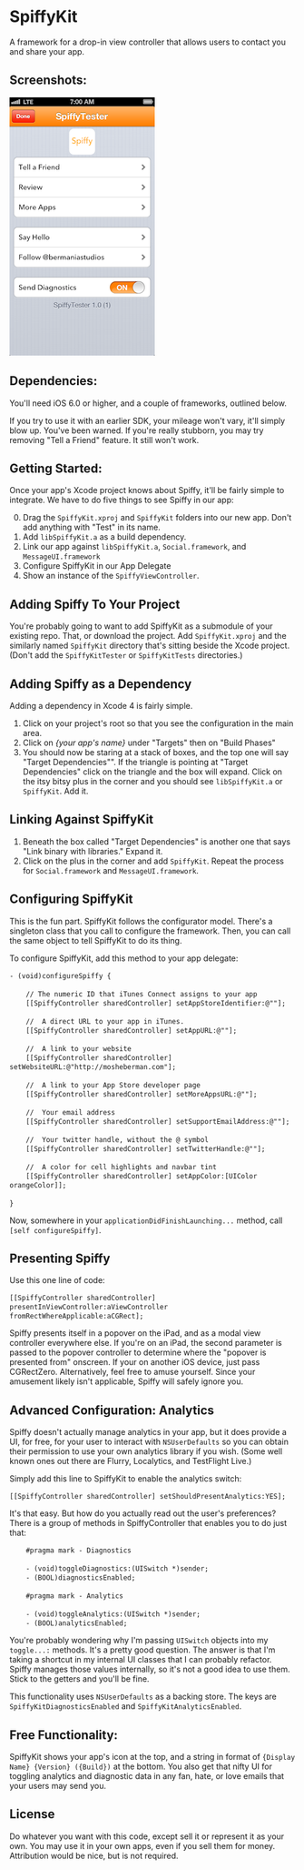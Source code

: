 SpiffyKit
=========

A framework for a drop-in view controller that allows users to contact you and share your app.

Screenshots:
---
![](./demo.png)

Dependencies:
---

You'll need iOS 6.0 or higher, and a couple of frameworks, outlined below.

If you try to use it with an earlier SDK, your mileage won't vary, it'll simply blow up. You've been warned.  If you're really stubborn, you may try removing "Tell a Friend" feature. It still won't work.

Getting Started:
---

Once your app's Xcode project knows about Spiffy, it'll be fairly simple to integrate. We have to do five things to see Spiffy in our app:

0. Drag the `SpiffyKit.xproj` and `SpiffyKit` folders into our new app. Don't add anything with "Test" in its name.
1. Add `libSpiffyKit.a` as a build dependency.
2. Link our app against `libSpiffyKit.a`, `Social.framework`, and `MessageUI.framework`
3. Configure SpiffyKit in our App Delegate
4. Show an instance of the `SpiffyViewController`.


Adding Spiffy To Your Project
---
You're probably going to want to add SpiffyKit as a submodule of your existing repo. That, or download the project. Add `SpiffyKit.xproj` and the similarly named `SpiffyKit` directory that's sitting beside the Xcode project. (Don't add the `SpiffyKitTester` or `SpiffyKitTests` directories.)


Adding Spiffy as a Dependency
---
Adding a dependency in Xcode 4 is fairly simple. 

1. Click on your project's root so that you see the configuration in the main area. 
2. Click on *{your app's name}* under "Targets" then on "Build Phases"
3. You should now be staring at a stack of boxes, and the top one will say "Target Dependencies"". If the triangle is pointing at "Target Dependencies" click on the triangle and the box will expand. Click on the itsy bitsy plus in the corner and you should see `libSpiffyKit.a` or `SpiffyKit`. Add it.

Linking Against SpiffyKit
---
1. Beneath the box called "Target Dependencies" is another one that says "Link binary with libraries." Expand it.
2. Click on the plus in the corner and add `SpiffyKit`. Repeat the process for `Social.framework` and `MessageUI.framework`.

Configuring SpiffyKit
---
This is the fun part. SpiffyKit follows the configurator model. There's a singleton class that you call to configure the framework. Then, you can call the same object to tell SpiffyKit to do its thing. 

To configure SpiffyKit, add this method to your app delegate:

    - (void)configureSpiffy {
    	
    	// The numeric ID that iTunes Connect assigns to your app
    	[[SpiffyController sharedController] setAppStoreIdentifier:@""]; 
    	
    	//	A direct URL to your app in iTunes.
		[[SpiffyController sharedController] setAppURL:@""];
		
		//	A link to your website
		[[SpiffyController sharedController] setWebsiteURL:@"http://mosheberman.com"];
		
		//	A link to your App Store developer page
		[[SpiffyController sharedController] setMoreAppsURL:@""]; 
		
		//	Your email address
		[[SpiffyController sharedController] setSupportEmailAddress:@""];
		
		//	Your twitter handle, without the @ symbol
		[[SpiffyController sharedController] setTwitterHandle:@""]; 
		
		//	A color for cell highlights and navbar tint
		[[SpiffyController sharedController] setAppColor:[UIColor orangeColor]]; 
		
	}
	
Now, somewhere in your `applicationDidFinishLaunching...` method, call `[self configureSpiffy]`.

Presenting Spiffy
---

Use this one line of code:

	[[SpiffyController sharedController] presentInViewController:aViewController fromRectWhereApplicable:aCGRect];
	
Spiffy presents itself in a popover on the iPad, and as a modal view controller everywhere else. If you're on an iPad, the second parameter is passed to the popover controller to determine where the "popover is presented from" onscreen. If your on another iOS device, just pass CGRectZero. Alternatively, feel free to amuse yourself. Since your amusement likely isn't applicable, Spiffy will safely ignore you.

Advanced Configuration: Analytics
---

Spiffy doesn't actually manage analytics in your app, but it does provide a UI, for free, for your user to interact with `NSUserDefaults` so you can obtain their permission to use your own analytics library if you wish. (Some well known ones out there are Flurry, Localytics, and TestFlight Live.)

Simply add this line to SpiffyKit to enable the analytics switch:

	[[SpiffyController sharedController] setShouldPresentAnalytics:YES];
	
It's that easy. But how do you actually read out the user's preferences? There is a group of methods in SpiffyController that enables you to do just that:

		#pragma mark - Diagnostics

		- (void)toggleDiagnostics:(UISwitch *)sender;
		- (BOOL)diagnosticsEnabled;

		#pragma mark - Analytics

		- (void)toggleAnalytics:(UISwitch *)sender;
		- (BOOL)analyticsEnabled;

You're probably wondering why I'm passing `UISwitch` objects into my `toggle...:` methods. It's a pretty good question. The answer is that I'm taking a shortcut in my internal UI classes that I can probably refactor. Spiffy manages those values internally, so it's not a good idea to use them. Stick to the getters and you'll be fine.

This functionality uses `NSUserDefaults` as a backing store. The keys are `SpiffyKitDiagnosticsEnabled` and `SpiffyKitAnalyticsEnabled`.

Free Functionality:
---
SpiffyKit shows your app's icon at the top, and a string in format of `{Display Name} {Version} ({Build})` at the bottom. You also get that nifty UI for toggling analytics and diagnostic data in any fan, hate, or love emails that your users may send you.

License
---
Do whatever you want with this code, except sell it or represent it as your own. You may use it in your own apps, even if you sell them for money. Attribution would be nice, but is not required.